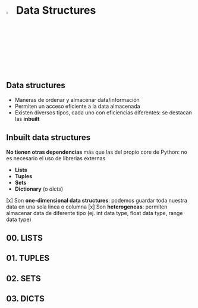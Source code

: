 # <a  href="https://www.python.org/"> <img src="https://upload.wikimedia.org/wikipedia/commons/thumb/1/1f/Python_logo_01.svg/800px-Python_logo_01.svg.png" alt="Python Language" width=4% heigth=4% ></img></a> Data Structures

## Data structures
- Maneras de ordenar y almacenar data/información
- Permiten un acceso eficiente a la data almacenada
- Existen diversos tipos, cada uno con eficiencias diferentes: se destacan las **inbuilt**

## Inbuilt data structures
**No tienen otras dependencias** más que las del propio core de Python: no es necesario el uso de librerias externas
- **Lists**
- **Tuples**
- **Sets**
- **Dictionary** (o *dicts*)

[x] Son **one-dimensional data structures**: podemos guardar toda nuestra data en una sola linea o columna
[x] Son **heterogeneas**: permiten almacenar data de diferente tipo (ej. int data type, float data type, range data type)

## 00. LISTS
## 01. TUPLES
## 02. SETS

## 03. DICTS

